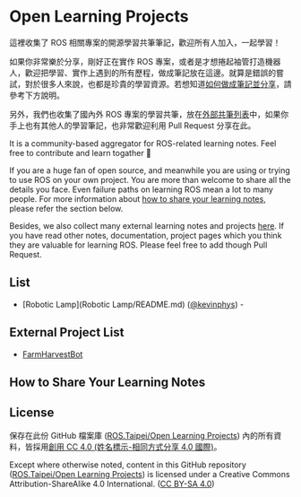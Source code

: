 # Open Learning Projects

這裡收集了 ROS 相關專案的開源學習共筆筆記，歡迎所有人加入，一起學習！

如果你非常樂於分享，剛好正在實作 ROS 專案，或者是才想捲起袖管打造機器人，歡迎把學習、實作上遇到的所有歷程，做成筆記放在這邊。就算是錯誤的嘗試，對於很多人來說，也都是珍貴的學習資源。若想知道[如何做成筆記並分享](#how-to-share-your-learning-notes)，請參考下方說明。

另外，我們也收集了國內外 ROS 專案的學習共筆，放在[外部共筆列表](#external-project-list)中，如果你手上也有其他人的學習筆記，也非常歡迎利用 Pull Request 分享在此。

It is a community-based aggregator for ROS-related learning notes. Feel free to contribute and learn togather 🙌

If you are a huge fan of open source, and meanwhile you are using or trying to use ROS on your own project. You are more than welcome to share all the details you face. Even failure paths on learning ROS mean a lot to many people. For more information about [how to share your learning notes](#how-to-share-your-learning-notes), please refer the section below.

Besides, we also collect many external learning notes and projects [here](#external-project-list). If you have read other notes, documentation, project pages which you think they are valuable for learning ROS. Please feel free to add though Pull Request.

## List
 
* [Robotic Lamp](Robotic Lamp/README.md) ([@kevinphys](https://github.com/kevinphys)) - 

## External Project List

* [FarmHarvestBot](https://paper.dropbox.com/doc/FBTUG-FarmHarvestBot-w2FKkhc4ZTlj6knhOK43p)

## How to Share Your Learning Notes

## License

保存在此份 GitHub 檔案庫 ([ROS.Taipei/Open Learning Projects](https://github.com/ROSTaipei/open-learning-projects)) 內的所有資料，皆採用[創用 CC 4.0 (姓名標示-相同方式分享 4.0 國際)](https://creativecommons.org/licenses/by-sa/4.0/)。

Except where otherwise noted, content in this GitHub repository ([ROS.Taipei/Open Learning Projects](https://github.com/ROSTaipei/open-learning-projects)) is licensed under a Creative Commons Attribution-ShareAlike 4.0 International. ([CC BY-SA 4.0](https://creativecommons.org/licenses/by-sa/4.0/))